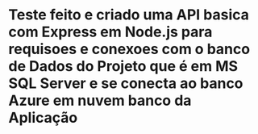 # Teste feito e criado uma API basica com Express em Node.js para requisoes e conexoes com o banco de Dados do Projeto que é em MS SQL Server e se conecta ao banco Azure em nuvem banco da Aplicação 
